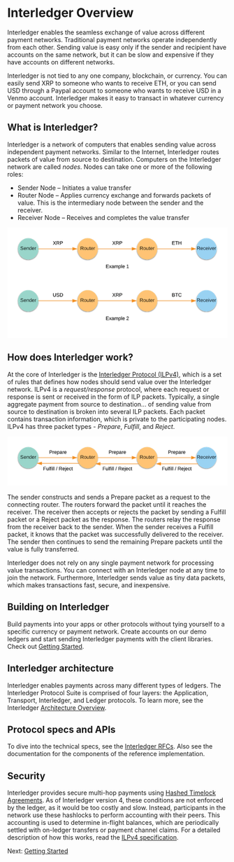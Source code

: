 # Interledger Overview

Interledger enables the seamless exchange of value across different payment networks. Traditional payment networks 
operate independently from each other. Sending value is easy only if the sender and recipient have accounts on the same 
network, but it can be slow and expensive if they have accounts on different networks.

Interledger is not tied to any one company, blockchain, or currency. You can easily send XRP to someone who wants to 
receive ETH, or you can send USD through a Paypal account to someone who wants to receive USD in a Venmo account. 
Interledger makes it easy to transact in whatever currency or payment network you choose.

## What is Interledger?
Interledger is a network of computers that enables sending value across independent payment networks. Similar to the Internet, 
Interledger routes packets of value from source to destination. Computers on the Interledger network are 
called *nodes*. Nodes can take one or more of the following roles: 
* Sender Node – Initiates a value transfer
* Router Node – Applies currency exchange and forwards packets of value. This is the intermediary node between 
the sender and the receiver. 
* Receiver Node – Receives and completes the value transfer

![ILP-nodes](images/ilp-nodes.png)

## How does Interledger work?
At the core of Interledger is the [Interledger Protocol (ILPv4)](https://interledger.org/rfcs/0027-interledger-protocol-4/), 
which is a set of rules that defines how nodes should send value over the Interledger network. ILPv4 is a *request/response* 
protocol, where each request or response is sent or received in the form of ILP packets. Typically, a single aggregate payment from source to destination... 
of sending value from source to destination is broken into several ILP packets. Each packet contains transaction 
information, which is private to the participating nodes. ILPv4 has three packet types -  *Prepare*, *Fulfill*, and *Reject*. 

![ILP-packets](images/ilp-packets.png)

The sender constructs and sends a Prepare packet as a request to the connecting router. The routers forward the packet 
until it reaches the receiver. The receiver then accepts or rejects the packet by sending a Fulfill packet or a 
Reject packet as the response. The routers relay the response from the receiver back to the sender. When the sender 
receives a Fulfill packet, it knows that the packet was successfully delivered to the receiver. The sender then 
continues to send the remaining Prepare packets until the value is fully transferred. 

Interledger does not rely on any single payment network for processing value transactions. You can connect with 
an Interledger node at any time to join the network. Furthermore, Interledger sends value as tiny data packets, 
which makes transactions fast, secure, and inexpensive.

## Building on Interledger
Build payments into your apps or other protocols without tying yourself to a specific currency or payment network. 
Create accounts on our demo ledgers and start sending Interledger payments with the client libraries. 
Check out [Getting Started](https://interledger.org/docs/tutorials/getting-started.html).

## Interledger architecture
Interledger enables payments across many different types of ledgers. The Interledger Protocol Suite is comprised of 
four layers: the Application, Transport, Interledger, and Ledger protocols. To learn more, see the Interledger 
[Architecture Overview](https://interledger.org/rfcs/0001-interledger-architecture/).

## Protocol specs and APIs
To dive into the technical specs, see the [Interledger RFCs](https://github.com/interledger/rfcs). Also see the documentation for the components of the 
reference implementation.

## Security
Interledger provides secure multi-hop payments using 
[Hashed Timelock Agreements](https://github.com/interledger/rfcs/blob/master/0022-hashed-timelock-agreements/0022-hashed-timelock-agreements.md). 
As of Interledger version 4, these conditions are not enforced by the ledger, as it would be too costly and slow. 
Instead, participants in the network use these hashlocks to perform accounting with their peers. This accounting is 
used to determine in-flight balances, which are periodically settled with on-ledger transfers or payment channel claims. 
For a detailed description of how this works, read the 
[ILPv4 specification](https://github.com/interledger/rfcs/blob/master/0027-interledger-protocol-4/0027-interledger-protocol-4.md).

Next: [Getting Started](https://interledger.org/docs/tutorials/getting-started.html)
